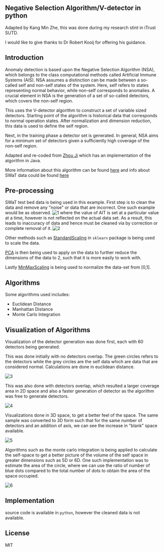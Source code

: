 ## Negative Selection Algorithm/V-detector in python

Adapted by Kang Min Zhe, this was done during my research stint in iTrust SUTD.

I would like to give thanks to Dr Robert Kooij for offering his guidance.

## Introduction

Anomaly detection is based upon the Negative Selection Algorithm (NSA), which belongs to the class computational methods called Artificial Immune Systems (AIS). NSA assumes a distinction can be made between a so-called self and non-self states of the system. Here, self refers to states representing normal behavior, while non-self corresponds to anomalies. A crucial element in NSA is the generation of a set of so-called detectors, which covers the non-self region. 

This uses the V-detector algorithm to construct a set of variable sized detectors. Starting point of the algorithm is historical data that corresponds to normal operation states. After normalization and dimension reduction, this data is used to define the self region. 

Next, in the training phase a detector set is generated. In general, NSA aims for a minimum set of detectors given a sufficiently high coverage of the non-self region.

Adapted and re-coded from [Zhou Ji](http://zhouji.net.s3-website-us-east-1.amazonaws.com/vdetector.html) which has an implementation of the algorithm in Java. 

More information about this algorithm can be found [here](https://www.semanticscholar.org/paper/V-detector%3A-An-efficient-negative-selection-with-Ji-Dasgupta/10f6e1740f05268fe3d0cb0aaa312b80dbdaadf8) and info about SWaT data could be found [here](https://itrust.sutd.edu.sg/testbeds/secure-water-treatment-swat/)

## Pre-processing

SWaT test bed data is being used in this example. First step is to clean the data and remove any "noise" or data that are incorrect. One such example would be as observed.
![1](https://i.imgur.com/PTwhLSg.png)
where the value of AIT is set at a particular value at a time, however is not reflected on the actual data set. As a result, this leads to inaccuracy of data and hence must be cleaned via by correction or complete removal of it.
![2](https://i.imgur.com/l2hX9qL.png)

Other methods such as [StandardScaling](https://scikit-learn.org/stable/modules/generated/sklearn.preprocessing.StandardScaler.html) in `sklearn`
 package is being used to scale the data.

[PCA](https://scikit-learn.org/stable/modules/generated/sklearn.decomposition.PCA.html) is then being used to apply on the data to further reduce the dimensions of the data to 2, such that it is more easily to work with.

Lastly [MinMaxScaling](https://scikit-learn.org/stable/modules/generated/sklearn.preprocessing.MinMaxScaler.html) is being used to normalize the data-set from [0,1].

## Algorithms
Some algorithms used includes:
* Euclidean Distance
* Manhattan Distance
* Monte Carlo Integration

## Visualization of Algorithms
Visualization of the detector generation was done first, each with 60 detectors being generated.

This was done initially with no detectors overlap. The green circles refers to the detectors while the grey circles are the self data which are data that are considered normal. Calculations are done in euclidean distance.

![3](https://i.imgur.com/lDbh510.png)

This was also done with detectors overlap, which resulted a larger coverage area in 2D space and also a faster generation of detector as the algorithm was free to generate detectors.

![4](https://i.imgur.com/r7qPYsL.png)

Visualizations done in 3D space, to get a better feel of the space. The same sample was converted to 3D form such that for the same number of detectors and an addition of axis, we can see the increase in "blank" space available.

![5](https://media.giphy.com/media/Q5chI7vxkBfF9D8IHZ/giphy.gif)

Algorithms such as the monte carlo integration is being applied to calculate the self-space to get a better picture of the volume of the self space in greater dimensions such as 5D or 6D. One such implementation was to estimate the area of the circle, where we can use the ratio of number of blue dots compared to the total number of dots to obtain the area of the space occupied. 

![6](https://i.imgur.com/Jl94TWi.gif)

## Implementation
source code is available in `python`, however the cleaned data is not available. 

## License
MIT
